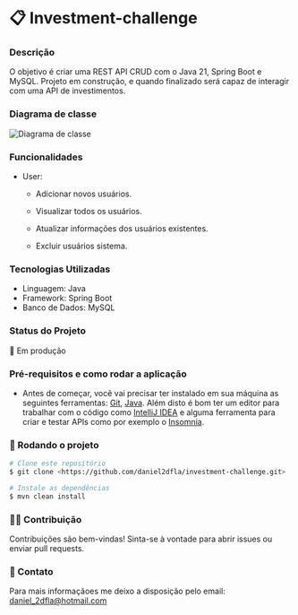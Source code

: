 
#  📋 Investment-challenge

### Descrição 

O objetivo é criar uma REST API CRUD com o Java 21, Spring Boot e MySQL. Projeto em construção, e quando finalizado será capaz de interagir com uma API de investimentos. 

### Diagrama de classe
![Diagrama de classe](https://github.com/user-attachments/assets/7adfe089-abd4-47b6-933f-b53be4442fdd)


### Funcionalidades
- User:
  
  * Adicionar novos usuários.
  
  * Visualizar todos os usuários.
  
  * Atualizar informações dos usuários existentes.

  * Excluir usuários sistema.


    
### Tecnologias Utilizadas
- Linguagem: Java
- Framework: Spring Boot
- Banco de Dados: MySQL

### Status do Projeto

  🚀 Em produção


### Pré-requisitos e como rodar a aplicação
- Antes de começar, você vai precisar ter instalado em sua máquina as seguintes ferramentas:
 [Git](https://git-scm.com), [Java](https://www.java.com/pt-BR/).
 Além disto é bom ter um editor para trabalhar com o código como [IntelliJ IDEA](https://www.jetbrains.com/idea/download/?section=windows) e alguma ferramenta para criar e testar APIs como por exemplo o [Insomnia](https://insomnia.rest/).

### 🎲 Rodando o projeto

```bash
# Clone este repositório
$ git clone <https://github.com/daniel2dfla/investment-challenge.git>

# Instale as dependências
$ mvn clean install

```

### ✌🏽 Contribuição

Contribuições são bem-vindas! Sinta-se à vontade para abrir issues ou enviar pull requests.

### 📩 Contato
Para mais informaçãoes me deixo a disposição pelo email: daniel_2dfla@hotmail.com
